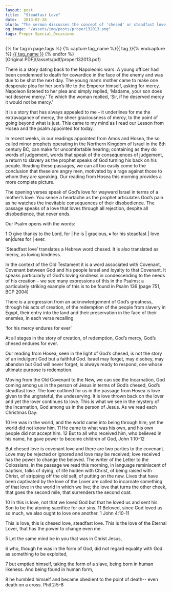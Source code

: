 ```yaml
---
layout: post
title:  "Steadfast Love"
date:   2013-07-28
blurb: "The sermon discusses the concept of 'chesed' or steadfast love, as seen in the Old Testament and in the life of Jesus. It emphasizes God's unwavering love, even in the face of rejection and disobedience. The sermon encourages listeners to embody this steadfast love in their own lives."
og_image: "/assets/img/posts/proper132013.png"
tags: Proper Special_Occasions
---    
```

<div class="tag-pills">
  {% for tag in page.tags %}
    {% capture tag_name %}{{ tag }}{% endcapture %}
    <a href="{{ site.baseurl }}/tag/{{ tag_name }}" class="tag-pill">{{ tag_name }}</a>
  {% endfor %}
</div>
[Original PDF](/assets/pdf/proper132013.pdf)

There is a story dating back to the Napoleonic wars. A young officer had been condemned to death for cowardice in the face of the enemy and was due to be shot the next day. The young man’s mother came to make one desperate plea for her son’s life to the Emperor himself, asking for mercy. Napoleon listened to her plea and simply replied, ‘Madame, your son does not deserve mercy.’ To which the woman replied, ‘Sir, if he deserved mercy it would not be mercy.’

It is a story that has always appealed to me – it underlines for me the extravagance of mercy, the sheer graciousness of mercy, to the point of going beyond what is just. This came to my mind as I read our Lesson from Hosea and the psalm appointed for today.

In recent weeks, in our readings appointed from Amos and Hosea, the so called minor prophets operating in the Northern Kingdom of Israel in the 8th century BC, can make for uncomfortable hearing; containing as they do words of judgement, words that speak of the consequences of judgement, a return to slavery as the prophet speaks of God turning his back on his people. Reading these passages, we can all too easily come to the conclusion that these are angry men, motivated by a rage against those to whom they are speaking. Our reading from Hosea this morning provides a more complete picture.

The opening verses speak of God’s love for wayward Israel in terms of a mother’s love. You sense a heartache as the prophet articulates God’s pain as he watches the inevitable consequences of their disobedience. The passage speaks of a love that loves through all rejection, despite all disobedience, that never ends.

Our Psalm opens with the words:

1 O give thanks to the Lord, for | he is | gracious, ♦
for his steadfast | love en|dures for | ever.

'Steadfast love’ translates a Hebrew word chesed. It is also translated as mercy, as loving kindness.

In the context of the Old Testament it is a word associated with Covenant, Covenant between God and his people Israel and loyalty to that Covenant. It speaks particularly of God’s loving kindness in condescending to the needs of his creation – we see many expressions of this in the Psalms; a particularly striking example of this is to be found in Psalm 136 (page 751, BCP 2004)

There is a progression from an acknowledgement of God’s greatness, through his acts of creation, of the redemption of the people from slavery in Egypt, their entry into the land and their preservation in the face of their enemies, in each verse recalling

‘for his mercy endures for ever’

At all stages in the story of creation, of redemption, God’s mercy, God’s chesed endures for ever.

Our reading from Hosea, seen in the light of God’s chesed, is not the story of an indulgent God but a faithful God. Israel may forget, may disobey, may abandon but God will never forget, is always ready to respond, one whose ultimate purpose is redemption.

Moving from the Old Covenant to the New, we can see the Incarnation, God coming among us in the person of Jesus in terms of God’s chesed, God’s steadfast love. The love outlined for us in the passage from Hosea is love given to the ungrateful, the undeserving. It is love thrown back on the lover and yet the lover continues to love. This is what we see in the mystery of the Incarnation, God among us in the person of Jesus. As we read each Christmas Day:

10 He was in the world, and the world came into being through him; yet the world did not know him. 11 He came to what was his own, and his own people did not accept him. 12 But to all who received him, who believed in his name, he gave power to become children of God, John 1:10-12

But chesed love is covenant love and there are two parties to the covenant. Love may be rejected or ignored and love may be received; love received has the power to change the beloved. The writer of the Letter to the Colossians, in the passage we read this morning, in language reminiscent of baptism, talks of dying, of life hidden with Christ, of being raised with Christ, of stripping off the old self, of putting on the new. Lives that have been captivated by the love of the Lover are called to incarnate something of that love in the world in which we live; the love that turns the other cheek, that goes the second mile, that surrenders the second coat.

10 In this is love, not that we loved God but that he loved us and sent his Son to be the atoning sacrifice for our sins. 11 Beloved, since God loved us so much, we also ought to love one another. 1 John 4:10-11

This is love, this is chesed love, steadfast love. This is the love of the Eternal Lover, that has the power to change even me.

5 Let the same mind be in you that was in Christ Jesus,

6 who, though he was in the form of God, did not regard equality with God as something to be exploited,

7 but emptied himself, taking the form of a slave, being born in human likeness. And being found in human form,

8 he humbled himself and became obedient to the point of death-- even death on a cross. Phil 2:5-8

